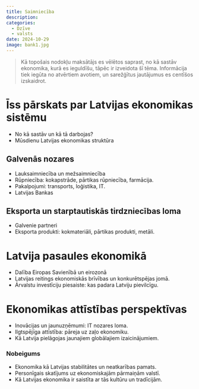 ```yaml
---
title: Saimniecība
description: 
categories:
  - Dzīve
  - valsts
date: 2024-10-29
image: bank1.jpg
---
```


> Kā topošais nodokļu maksātājs es vēlētos saprast, no kā sastāv ekonomika, kurā es ieguldīšu, tāpēc ir izveidota šī tēma. Informācija tiek iegūta no atvērtiem avotiem, un sarežģītus jautājumus es centīšos izskaidrot.

# Īss pārskats par Latvijas ekonomikas sistēmu

- No kā sastāv un kā tā darbojas?
- Mūsdienu Latvijas ekonomikas struktūra

## Galvenās nozares

- Lauksaimniecība un mežsaimniecība
- Rūpniecība: kokapstrāde, pārtikas rūpniecība, farmācija.
- Pakalpojumi: transports, loģistika, IT.
- Latvijas Bankas

## Eksporta un starptautiskās tirdzniecības loma

- Galvenie partneri
- Eksporta produkti: kokmateriāli, pārtikas produkti, metāli.

# Latvija pasaules ekonomikā

- Dalība Eiropas Savienībā un eirozonā
- Latvijas reitings ekonomiskās brīvības un konkurētspējas jomā.
- Ārvalstu investīciju piesaiste: kas padara Latviju pievilcīgu.

# Ekonomikas attīstības perspektīvas

- Inovācijas un jaunuzņēmumi: IT nozares loma.
- Ilgtspējīga attīstība: pāreja uz zaļo ekonomiku.
- Kā Latvija pielāgojas jaunajiem globālajiem izaicinājumiem.

### **Nobeigums**

- Ekonomika kā Latvijas stabilitātes un neatkarības pamats.
- Personīgais skatījums uz ekonomiskajām pārmaiņām valstī.
- Kā Latvijas ekonomika ir saistīta ar tās kultūru un tradīcijām.
